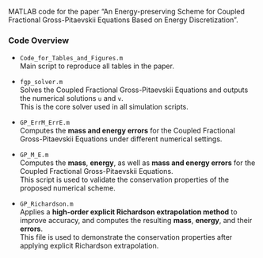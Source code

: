 MATLAB code for the paper “An Energy-preserving Scheme for Coupled Fractional Gross-Pitaevskii Equations Based on Energy Discretization”.

###  Code Overview

- `Code_for_Tables_and_Figures.m`  
  Main script to reproduce all tables in the paper.

- `fgp_solver.m`  
  Solves the Coupled Fractional Gross-Pitaevskii Equations and outputs the numerical solutions `u` and `v`.  
  This is the core solver used in all simulation scripts.

- `GP_ErrM_ErrE.m`  
  Computes the **mass and energy errors** for the Coupled Fractional Gross-Pitaevskii Equations under different numerical settings.

- `GP_M_E.m`  
  Computes the **mass**, **energy**, as well as **mass and energy errors** for the Coupled Fractional Gross-Pitaevskii Equations.  
  This script is used to validate the conservation properties of the proposed numerical scheme.

- `GP_Richardson.m`  
  Applies a **high-order explicit Richardson extrapolation method** to improve accuracy, and computes the resulting **mass**, **energy**, and their **errors**.  
  This file is used to demonstrate the conservation properties after applying explicit Richardson extrapolation.


